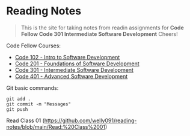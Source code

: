 # Reading Notes
> This is the site for taking notes from readin assignments for **Code Fellow Code 301 Intermediate Software Development** Cheers!

Code Fellow Courses:
- [Code 102 - Intro to Software Development](https://www.codefellows.org/courses/code-102/intro-to-software-development/)
- [Code 201 - Foundations of Software Development](https://www.codefellows.org/courses/code-201/foundations-of-software-development/)
- [Code 301 - Intermediate Software Development](https://www.codefellows.org/courses/code-301/intermediate-software-development/)
- [Code 401 - Advanced Software Development](https://www.codefellows.org/courses/code-400/)

Git basic commands:
```
git add .
git commit -m "Messages"
git push
```
Read Class 01 (https://github.com/welly091/reading-notes/blob/main/Read:%20Class%2001)
